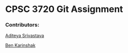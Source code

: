 # CPSC 3720 Git Assignment

### Contributors:

[Aditeya Srivastava](https://github.com/aditeyaS)

[Ben Karinshak](https://github.com/Bkarins1990)

